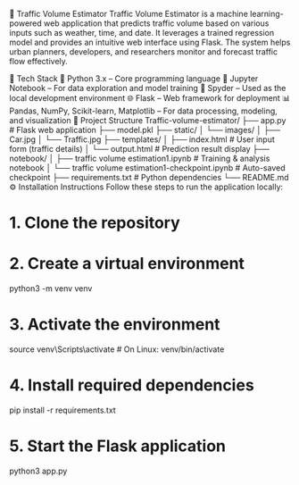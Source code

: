 🚦 Traffic Volume Estimator
Traffic Volume Estimator is a machine learning-powered web application that predicts traffic volume based on various inputs such as weather, time, and date. It leverages a trained regression model and provides an intuitive web interface using Flask. The system helps urban planners, developers, and researchers monitor and forecast traffic flow effectively.

🔧 Tech Stack
🐍 Python 3.x – Core programming language
📓 Jupyter Notebook – For data exploration and model training
🧪 Spyder – Used as the local development environment
🌐 Flask – Web framework for deployment
📊 Pandas, NumPy, Scikit-learn, Matplotlib – For data processing, modeling, and visualization
📁 Project Structure
Traffic-volume-estimator/
├── app.py # Flask web application
├── model.pkl 
├── static/
│ └── images/
│ ├── Car.jpg 
│ └── Traffic.jpg
├── templates/
│ ├── index.html # User input form (traffic details)
│ └── output.html # Prediction result display
├── notebook/
│ ├── traffic volume estimation1.ipynb # Training & analysis notebook
│ └── traffic volume estimation1-checkpoint.ipynb # Auto-saved checkpoint
├── requirements.txt # Python dependencies
└── README.md
⚙️ Installation Instructions
Follow these steps to run the application locally:

# 1. Clone the repository

# 2. Create a virtual environment
python3 -m venv venv

# 3. Activate the environment
source venv\Scripts\activate        # On Linux: venv/bin/activate

# 4. Install required dependencies
pip install -r requirements.txt

# 5. Start the Flask application
python3 app.py
